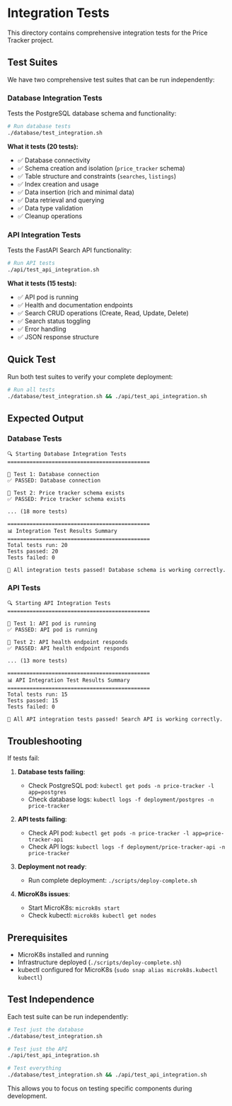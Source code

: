 # Integration Tests

This directory contains comprehensive integration tests for the Price Tracker project.

## Test Suites

We have two comprehensive test suites that can be run independently:

### Database Integration Tests
Tests the PostgreSQL database schema and functionality:

```bash
# Run database tests
./database/test_integration.sh
```

**What it tests (20 tests):**
- ✅ Database connectivity
- ✅ Schema creation and isolation (`price_tracker` schema)
- ✅ Table structure and constraints (`searches`, `listings`)
- ✅ Index creation and usage
- ✅ Data insertion (rich and minimal data)
- ✅ Data retrieval and querying
- ✅ Data type validation
- ✅ Cleanup operations

### API Integration Tests
Tests the FastAPI Search API functionality:

```bash
# Run API tests
./api/test_api_integration.sh
```

**What it tests (15 tests):**
- ✅ API pod is running
- ✅ Health and documentation endpoints
- ✅ Search CRUD operations (Create, Read, Update, Delete)
- ✅ Search status toggling
- ✅ Error handling
- ✅ JSON response structure

## Quick Test

Run both test suites to verify your complete deployment:

```bash
# Run all tests
./database/test_integration.sh && ./api/test_api_integration.sh
```

## Expected Output

### Database Tests
```
🔍 Starting Database Integration Tests
=============================================

🧪 Test 1: Database connection
✅ PASSED: Database connection

🧪 Test 2: Price tracker schema exists
✅ PASSED: Price tracker schema exists

... (18 more tests)

=============================================
📊 Integration Test Results Summary
=============================================
Total tests run: 20
Tests passed: 20
Tests failed: 0

🎉 All integration tests passed! Database schema is working correctly.
```

### API Tests
```
🔍 Starting API Integration Tests
=============================================

🧪 Test 1: API pod is running
✅ PASSED: API pod is running

🧪 Test 2: API health endpoint responds
✅ PASSED: API health endpoint responds

... (13 more tests)

=============================================
📊 API Integration Test Results Summary
=============================================
Total tests run: 15
Tests passed: 15
Tests failed: 0

🎉 All API integration tests passed! Search API is working correctly.
```

## Troubleshooting

If tests fail:

1. **Database tests failing**: 
   - Check PostgreSQL pod: `kubectl get pods -n price-tracker -l app=postgres`
   - Check database logs: `kubectl logs -f deployment/postgres -n price-tracker`

2. **API tests failing**:
   - Check API pod: `kubectl get pods -n price-tracker -l app=price-tracker-api`
   - Check API logs: `kubectl logs -f deployment/price-tracker-api -n price-tracker`

3. **Deployment not ready**: 
   - Run complete deployment: `./scripts/deploy-complete.sh`

4. **MicroK8s issues**: 
   - Start MicroK8s: `microk8s start`
   - Check kubectl: `microk8s kubectl get nodes`

## Prerequisites

- MicroK8s installed and running
- Infrastructure deployed (`./scripts/deploy-complete.sh`)
- kubectl configured for MicroK8s (`sudo snap alias microk8s.kubectl kubectl`)

## Test Independence

Each test suite can be run independently:

```bash
# Test just the database
./database/test_integration.sh

# Test just the API
./api/test_api_integration.sh

# Test everything
./database/test_integration.sh && ./api/test_api_integration.sh
```

This allows you to focus on testing specific components during development.

